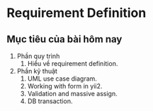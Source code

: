 # Requirement Definition

## Mục tiêu của bài hôm nay

1. Phần quy trình
    1. Hiểu về requirement definition.
2. Phần kỹ thuật
    1. UML use case diagram.
    2. Working with form in yii2.
    3. Validation and massive assign.
    4. DB transaction.